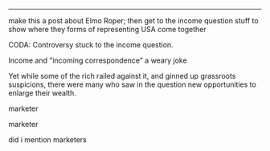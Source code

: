 






---

make this a post about Elmo Roper; then get to the income question stuff to show where they forms of representing USA come together

CODA: Controversy stuck to the income question.

Income and "incoming correspondence" a weary joke

Yet while some of the rich railed against it, and ginned up grassroots suspicions, there were many who saw in the question new opportunities to enlarge their wealth.

marketer

marketer

did i mention marketers
